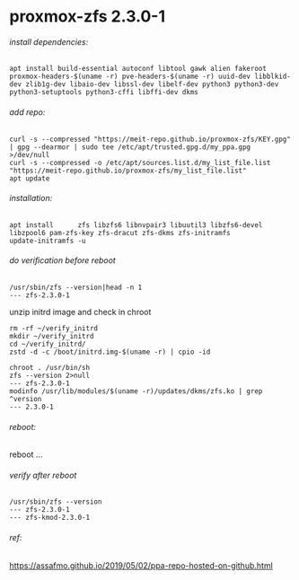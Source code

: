 ﻿# proxmox-zfs 2.3.0-1

###### install dependencies:
```commandline
apt install build-essential autoconf libtool gawk alien fakeroot proxmox-headers-$(uname -r) pve-headers-$(uname -r) uuid-dev libblkid-dev zlib1g-dev libaio-dev libssl-dev libelf-dev python3 python3-dev python3-setuptools python3-cffi libffi-dev dkms
```

###### add repo:

```commandline
curl -s --compressed "https://meit-repo.github.io/proxmox-zfs/KEY.gpg" | gpg --dearmor | sudo tee /etc/apt/trusted.gpg.d/my_ppa.gpg >/dev/null
curl -s --compressed -o /etc/apt/sources.list.d/my_list_file.list "https://meit-repo.github.io/proxmox-zfs/my_list_file.list"
apt update
```

###### installation:
```commandline
apt install      zfs libzfs6 libnvpair3 libuutil3 libzfs6-devel libzpool6 pam-zfs-key zfs-dracut zfs-dkms zfs-initramfs
update-initramfs -u
```

###### do verification before reboot
```commandline
/usr/sbin/zfs --version|head -n 1
--- zfs-2.3.0-1
```

unzip initrd image and check in chroot
```commandline
rm -rf ~/verify_initrd
mkdir ~/verify_initrd
cd ~/verify_initrd/  
zstd -d -c /boot/initrd.img-$(uname -r) | cpio -id

chroot . /usr/bin/sh
zfs --version 2>null
--- zfs-2.3.0-1
modinfo /usr/lib/modules/$(uname -r)/updates/dkms/zfs.ko | grep ^version
--- 2.3.0-1
```

###### reboot:
reboot ...


###### verify after reboot
```commandline
/usr/sbin/zfs --version
--- zfs-2.3.0-1
--- zfs-kmod-2.3.0-1
```

###### ref:
https://assafmo.github.io/2019/05/02/ppa-repo-hosted-on-github.html
